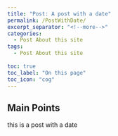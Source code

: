 ```yaml
---
title: "Post: A post with a date"
permalink: /PostWithDate/
excerpt_separator: "<!--more-->"
categories:
  - Post About this site
tags:
  - Post About this site
  
toc: true
toc_label: "On this page"
toc_icon: "cog"  
---
```


## Main Points
this is a post with a date
